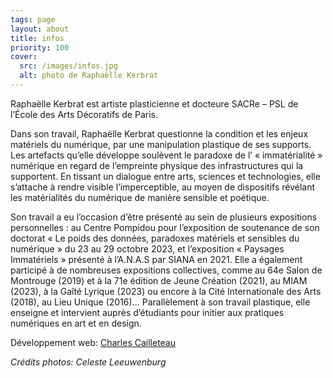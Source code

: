 ```yaml
---
tags: page
layout: about
title: infos
priority: 100
cover:
  src: /images/infos.jpg
  alt: photo de Raphaëlle Kerbrat
---
```


Raphaëlle Kerbrat est artiste plasticienne et docteure SACRe – PSL de l’École des Arts Décoratifs de Paris.

Dans son travail, Raphaëlle Kerbrat questionne la condition et les enjeux matériels du numérique, par une manipulation plastique de ses supports. Les artefacts qu’elle développe soulèvent le paradoxe de l’ « immatérialité » numérique en regard de l’empreinte physique des infrastructures qui la supportent. En tissant un dialogue entre arts, sciences et technologies, elle s’attache à rendre visible l’imperceptible, au moyen de dispositifs révélant les matérialités du numérique de manière sensible et poétique.

Son travail a eu l’occasion d’être présenté au sein de plusieurs expositions personnelles : au Centre Pompidou pour l’exposition de soutenance de son doctorat « Le poids des données, paradoxes matériels et sensibles du numérique » du 23 au 29 octobre 2023, et l’exposition « Paysages Immatériels » présenté à l’A.N.A.S par SIANA en 2021. Elle a également participé à de nombreuses expositions collectives, comme au 64e Salon de Montrouge (2019) et à la 71e édition de Jeune Création (2021), au MIAM (2023), à la Gaîté Lyrique (2023) ou encore à la Cité Internationale des Arts (2018), au Lieu Unique (2016)... Parallèlement à son travail plastique, elle enseigne et intervient auprès d’étudiants pour initier aux pratiques numériques en art et en design.

Développement web: [Charles Cailleteau](https://charlescailleteau.com/)

_Crédits photos: Celeste Leeuwenburg_
